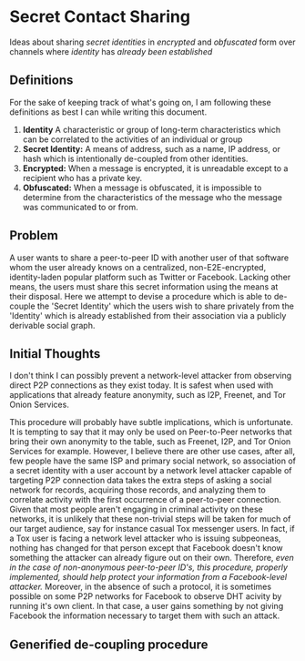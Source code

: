 Secret Contact Sharing
======================

Ideas about sharing *secret identities* in *encrypted* and *obfuscated* form
over  channels where *identity* has *already been established*

Definitions
-----------

For the sake of keeping track of what's going on, I am following these
definitions as best I can while writing this document.

  1. **Identity** A characteristic or group of long-term characteristics which
  can be correlated to the activities of an individual or group
  2. **Secret Identity:** A means of address, such as a name, IP address, or
  hash which is intentionally de-coupled from other identities.
  3. **Encrypted:** When a message is encrypted, it is unreadable except to a
  recipient who has a private key.
  4. **Obfuscated:** When a message is obfuscated, it is impossible to determine
  from the characteristics of the message who the message was communicated to
  or from.

Problem
-------

A user wants to share a peer-to-peer ID with another user of that software whom
the user already knows on a centralized, non-E2E-encrypted, identity-laden
popular platform such as Twitter or Facebook. Lacking other means, the users
must share this secret information using the means at their disposal. Here we
attempt to devise a procedure which is able to de-couple the 'Secret Identity'
which the users wish to share privately from the 'Identity' which is already
established from their association via a publicly derivable social graph.

Initial Thoughts
----------------

I don't think I can possibly prevent a network-level attacker from observing
direct P2P connections as they exist today. It is safest when used with
applications that already feature anonymity, such as I2P, Freenet, and Tor Onion
Services.

This procedure will probably have subtle implications, which is unfortunate. It
is tempting to say that it may only be used on Peer-to-Peer networks that bring
their own anonymity to the table, such as Freenet, I2P, and Tor Onion Services
for example. However, I believe there are other use cases, after all, few people
have the same ISP and primary social network, so association of a secret
identity with a user account by a network level attacker capable of targeting
P2P connection data takes the extra steps of asking a social network for
records, acquiring those records, and analyzing them to correlate activity with
the first occurrence of a peer-to-peer connection. Given that most people aren't
engaging in criminal activity on these networks, it is unlikely that these
non-trivial steps will be taken for much of our target audience, say for
instance casual Tox messenger users. In fact, if a Tox user is facing a network
level attacker who is issuing subpeoneas, nothing has changed for that person
except that Facebook doesn't know something the attacker can already figure out
on their own. Therefore, *even in the case of non-anonymous peer-to-peer ID's,*
*this procedure, properly implemented, should help protect your information*
*from a Facebook-level attacker.* Moreover, in the absence of such a protocol,
it is sometimes possible on some P2P networks for Facebook to observe DHT
acivity by running it's own client. In that case, a user gains something by not
giving Facebook the information necessary to target them with such an attack.

Generified de-coupling procedure
--------------------------------

